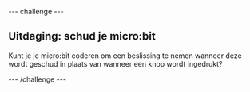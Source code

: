 \--- challenge \---

## Uitdaging: schud je micro:bit

Kunt je je micro:bit coderen om een beslissing te nemen wanneer deze wordt geschud in plaats van wanneer een knop wordt ingedrukt?

\--- /challenge \---